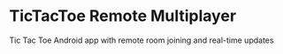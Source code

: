 # TicTacToe Remote Multiplayer
 Tic Tac Toe Android app with remote room joining and real-time updates

